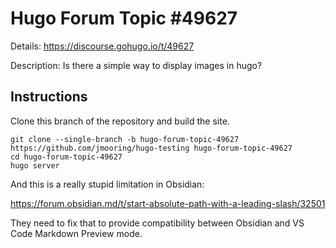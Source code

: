 # Hugo Forum Topic #49627

Details: <https://discourse.gohugo.io/t/49627>

Description: Is there a simple way to display images in hugo?

## Instructions

Clone this branch of the repository and build the site.

```text
git clone --single-branch -b hugo-forum-topic-49627 https://github.com/jmooring/hugo-testing hugo-forum-topic-49627
cd hugo-forum-topic-49627
hugo server
```

And this is a really stupid limitation in Obsidian:

<https://forum.obsidian.md/t/start-absolute-path-with-a-leading-slash/32501>

They need to fix that to provide compatibility between Obsidian and VS Code Markdown Preview mode.
